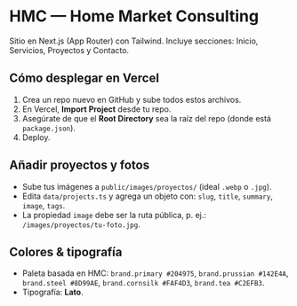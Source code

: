 # HMC — Home Market Consulting

Sitio en Next.js (App Router) con Tailwind. Incluye secciones: Inicio, Servicios, Proyectos y Contacto.

## Cómo desplegar en Vercel
1. Crea un repo nuevo en GitHub y sube todos estos archivos.
2. En Vercel, **Import Project** desde tu repo.
3. Asegúrate de que el **Root Directory** sea la raíz del repo (donde está `package.json`).
4. Deploy.

## Añadir proyectos y fotos
- Sube tus imágenes a `public/images/proyectos/` (ideal `.webp` o `.jpg`).
- Edita `data/projects.ts` y agrega un objeto con: `slug`, `title`, `summary`, `image`, `tags`.
- La propiedad `image` debe ser la ruta pública, p. ej.: `/images/proyectos/tu-foto.jpg`.

## Colores & tipografía
- Paleta basada en HMC: `brand.primary #204975`, `brand.prussian #142E4A`, `brand.steel #8D99AE`, `brand.cornsilk #FAF4D3`, `brand.tea #C2EFB3`.
- Tipografía: **Lato**.
